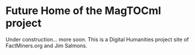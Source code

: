 # Future Home of the MagTOCml project

Under construction... more soon. This is a Digital Humanities project site of FactMiners.org and Jim Salmons.
